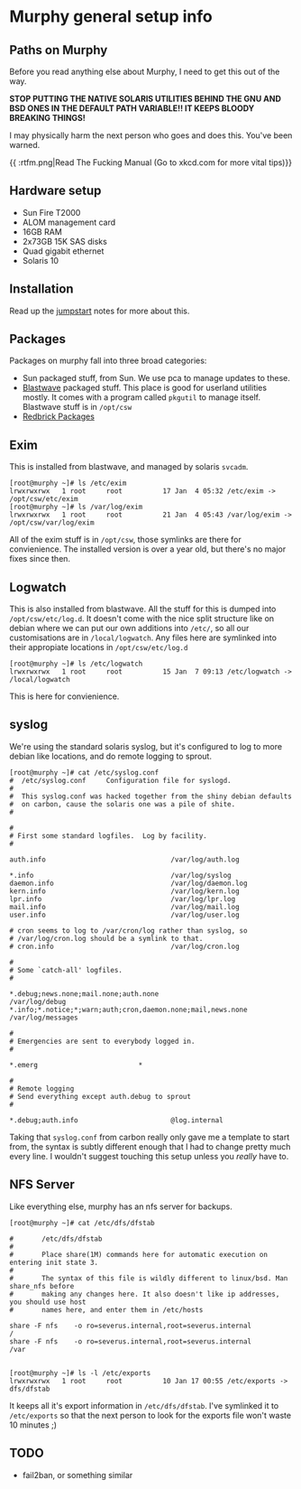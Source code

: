 # Murphy general setup info

## Paths on Murphy

Before you read anything else about Murphy, I need to get this out of the way.

**STOP PUTTING THE NATIVE SOLARIS UTILITIES BEHIND THE GNU AND BSD ONES IN THE
DEFAULT PATH VARIABLE!! IT KEEPS BLOODY BREAKING THINGS!**

I may physically harm the next person who goes and does this. You've been
warned.

{{ :rtfm.png|Read The Fucking Manual (Go to xkcd.com for more vital tips)}}

## Hardware setup

* Sun Fire T2000
* ALOM management card
* 16GB RAM
* 2x73GB 15K SAS disks
* Quad gigabit ethernet
* Solaris 10

## Installation
Read up the [jumpstart](/legacy/procedures/murphy-jumpstart) notes for more
about this.

## Packages
Packages on murphy fall into three broad categories:

* Sun packaged stuff, from Sun. We use pca to manage updates to these.
* [Blastwave](http://www.blastwave.org/) packaged stuff. This place is good for
	userland utilities mostly. It comes with a program called `pkgutil` to manage
	itself. Blastwave stuff is in `/opt/csw`
* [Redbrick Packages](/legacy/procedures/redbrick_solaris_package_manager)

## Exim
This is installed from blastwave, and managed by solaris `svcadm`.

```
[root@murphy ~]# ls /etc/exim    
lrwxrwxrwx   1 root     root          17 Jan  4 05:32 /etc/exim -> /opt/csw/etc/exim
[root@murphy ~]# ls /var/log/exim
lrwxrwxrwx   1 root     root          21 Jan  4 05:43 /var/log/exim -> /opt/csw/var/log/exim
```

All of the exim stuff is in `/opt/csw`, those symlinks are there for
convienience. The installed version is over a year old, but there's no major
fixes since then.

## Logwatch
This is also installed from blastwave. All the stuff for this is dumped into
`/opt/csw/etc/log.d`. It doesn't come with the nice split structure like on
debian where we can put our own additions into `/etc/`, so all our
customisations are in `/local/logwatch`. Any files here are symlinked into their
appropiate locations in `/opt/csw/etc/log.d`

```
[root@murphy ~]# ls /etc/logwatch
lrwxrwxrwx   1 root     root          15 Jan  7 09:13 /etc/logwatch -> /local/logwatch
```

This is here for convienience.

## syslog
We're using the standard solaris syslog, but it's configured to log to more
debian like locations, and do remote logging to sprout.

```
[root@murphy ~]# cat /etc/syslog.conf
#  /etc/syslog.conf     Configuration file for syslogd.
#
#  This syslog.conf was hacked together from the shiny debian defaults
#  on carbon, cause the solaris one was a pile of shite.
#

#
# First some standard logfiles.  Log by facility.
#

auth.info                               /var/log/auth.log

*.info                                  /var/log/syslog
daemon.info                             /var/log/daemon.log
kern.info                               /var/log/kern.log
lpr.info                                /var/log/lpr.log
mail.info                               /var/log/mail.log
user.info                               /var/log/user.log

# cron seems to log to /var/cron/log rather than syslog, so
# /var/log/cron.log should be a symlink to that.
# cron.info                             /var/log/cron.log

#
# Some `catch-all' logfiles.
#

*.debug;news.none;mail.none;auth.none                                   /var/log/debug
*.info;*.notice;*;warn;auth;cron,daemon.none;mail,news.none             /var/log/messages

#
# Emergencies are sent to everybody logged in.
#

*.emerg                         *

#
# Remote logging
# Send everything except auth.debug to sprout
#

*.debug;auth.info                       @log.internal
```

Taking that `syslog.conf` from carbon really only gave me a template to start
from, the syntax is subtly different enough that I had to change pretty much
every line. I wouldn't suggest touching this setup unless you *really* have to.

## NFS Server
Like everything else, murphy has an nfs server for backups.

```
[root@murphy ~]# cat /etc/dfs/dfstab

#       /etc/dfs/dfstab
#
#       Place share(1M) commands here for automatic execution on entering init state 3.
#
#       The syntax of this file is wildly different to linux/bsd. Man share_nfs before
#       making any changes here. It also doesn't like ip addresses, you should use host
#       names here, and enter them in /etc/hosts

share -F nfs    -o ro=severus.internal,root=severus.internal            /
share -F nfs    -o ro=severus.internal,root=severus.internal            /var


[root@murphy ~]# ls -l /etc/exports
lrwxrwxrwx   1 root     root          10 Jan 17 00:55 /etc/exports -> dfs/dfstab
```

It keeps all it's export information in `/etc/dfs/dfstab`. I've symlinked it to
`/etc/exports` so that the next person to look for the exports file won't waste
10 minutes ;)

## TODO
* fail2ban, or something similar
